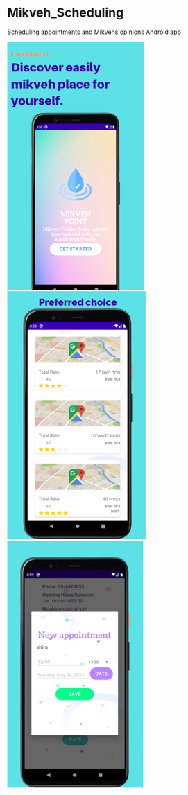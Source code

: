 # Mikveh_Scheduling
Scheduling appointments and Mikvehs opinions Android app 

![model](https://raw.githubusercontent.com/Shir-Malka/Mikveh_Scheduling/master/1.PNG)
![model](https://raw.githubusercontent.com/Shir-Malka/Mikveh_Scheduling/master/2.PNG)
![model](https://raw.githubusercontent.com/Shir-Malka/Mikveh_Scheduling/master/3.PNG)

